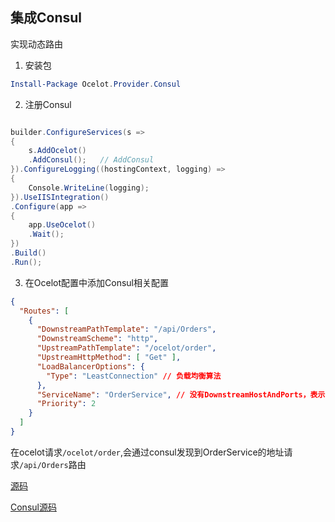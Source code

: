 ## 集成Consul

实现动态路由

1. 安装包

```powershell
Install-Package Ocelot.Provider.Consul
```

2. 注册Consul

```c#

builder.ConfigureServices(s =>
{
    s.AddOcelot() 
    .AddConsul();   // AddConsul
}).ConfigureLogging((hostingContext, logging) =>
{
    Console.WriteLine(logging);
}).UseIISIntegration()
.Configure(app =>
{
    app.UseOcelot() 
    .Wait();
})
.Build()
.Run();
```

3. 在Ocelot配置中添加Consul相关配置


```json
{
  "Routes": [
    {
      "DownstreamPathTemplate": "/api/Orders",
      "DownstreamScheme": "http",
      "UpstreamPathTemplate": "/ocelot/order",
      "UpstreamHttpMethod": [ "Get" ],
      "LoadBalancerOptions": {
        "Type": "LeastConnection" // 负载均衡算法
      },
      "ServiceName": "OrderService", // 没有DownstreamHostAndPorts，表示下游服务，不是由Ocelot直接指定，而是通过Consul查询得到
      "Priority": 2
    }
  ]
}

```

在ocelot请求```/ocelot/order```,会通过consul发现到OrderService的地址请求```/api/Orders```路由

[源码](https://github.com/thomerson/Demo/tree/main/dotnet6/DemoOcelot)

[Consul源码](https://github.com/thomerson/Demo/tree/main/DotnetCore/Demo.Consul)
